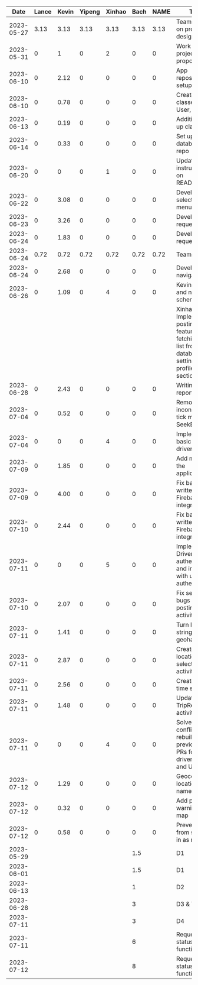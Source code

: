 | Date       | Lance | Kevin | Yipeng | Xinhao | Bach | NAME | Task                                                                                                  |
| ---------- | ----- | ----- | ------ | ------ | ---- | ---- | ----------------------------------------------------------------------------------------------------- |
| 2023-05-27 | 3.13  | 3.13  | 3.13   | 3.13   | 3.13 | 3.13 | Team meeting on project design                                                                        |
| 2023-05-31 | 0     | 1     | 0      | 2      | 0    | 0    | Work on project proposal                                                                              |
| 2023-06-10 | 0     | 2.12  | 0      | 0      | 0    | 0    | App repository setup                                                                                  |
| 2023-06-10 | 0     | 0.78  | 0      | 0      | 0    | 0    | Create basic classes: Trip, User, etc.                                                                |
| 2023-06-13 | 0     | 0.19  | 0      | 0      | 0    | 0    | Additional set up classes                                                                             |
| 2023-06-14 | 0     | 0.33  | 0      | 0      | 0    | 0    | Set up database repo                                                                                  |
| 2023-06-20 | 0     | 0     | 0      | 1      | 0    | 0    | Update instructions on README.md                                                                      |
| 2023-06-22 | 0     | 3.08  | 0      | 0      | 0    | 0    | Develop ride selection menu                                                                           |
| 2023-06-23 | 0     | 3.26  | 0      | 0      | 0    | 0    | Develop ride request menu                                                                             |
| 2023-06-24 | 0     | 1.83  | 0      | 0      | 0    | 0    | Develop ride request menu                                                                             |
| 2023-06-24 | 0.72  | 0.72  | 0.72   | 0.72   | 0.72 | 0.72 | Team meeting                                                                                          |
| 2023-06-24 | 0     | 2.68  | 0      | 0      | 0    | 0    | Develop navigation bar                                                                                |
| 2023-06-26 | 0     | 1.09  | 0      | 4      | 0    | 0    | Kevin: Bug fix and new schema                                                                         |
|            |       |       |        |        |      |      | Xinhao: Implement posting trips feature, fetching trip-list from database, setting up profile section |
| 2023-06-28 | 0     | 2.43  | 0      | 0      | 0    | 0    | Writing demo report                                                                                   |
| 2023-07-04 | 0     | 0.52  | 0      | 0      | 0    | 0    | Removed inconsistent tick mark in SeekBar                                                             |
| 2023-07-04 | 0     | 0     | 0      | 4      | 0    | 0    | Implement basic UI for driver side                                                                    |
| 2023-07-09 | 0     | 1.85  | 0      | 0      | 0    | 0    | Add map to the application                                                                            |
| 2023-07-09 | 0     | 4.00  | 0      | 0      | 0    | 0    | Fix badly written Firebase integration                                                                |
| 2023-07-10 | 0     | 2.44  | 0      | 0      | 0    | 0    | Fix badly written Firebase integration                                                                |
| 2023-07-11 | 0     | 0     | 0      | 5      | 0    | 0    | Implement Driver authentication and integrate with user's authentication                              |
| 2023-07-10 | 0     | 2.07  | 0      | 0      | 0    | 0    | Fix severe bugs in trip posting activity                                                              |
| 2023-07-11 | 0     | 1.41  | 0      | 0      | 0    | 0    | Turn location string into geohashes                                                                   |
| 2023-07-11 | 0     | 2.87  | 0      | 0      | 0    | 0    | Create location selector activity                                                                     |
| 2023-07-11 | 0     | 2.56  | 0      | 0      | 0    | 0    | Create date-time selector                                                                             |
| 2023-07-11 | 0     | 1.48  | 0      | 0      | 0    | 0    | Update TripRequest activity                                                                           |
| 2023-07-11 | 0     | 0     | 0      | 4      | 0    | 0    | Solve merge conflict and rebuild my previous two PRs for driver's auth and UI                         |
| 2023-07-12 | 0     | 1.29  | 0      | 0      | 0    | 0    | Geocoding location names                                                                              |
| 2023-07-12 | 0     | 0.32  | 0      | 0      | 0    | 0    | Add privacy warning to map                                                                            |
| 2023-07-12 | 0     | 0.58  | 0      | 0      | 0    | 0    | Prevent driver from signing in as rider                                                               |
| 2023-05-29 |       |       |        |        | 1.5  |      | D1                                                                                                    |
| 2023-06-01 |       |       |        |        | 1.5  |      | D1                                                                                                    |
| 2023-06-13 |       |       |        |        | 1    |      | D2                                                                                                    |
| 2023-06-28 |       |       |        |        | 3    |      | D3 & Trip List                                                                                        |
| 2023-07-11 |       |       |        |        | 3    |      | D4                                                                                                    |
| 2023-07-11 |       |       |        |        | 6    |      | Request status function                                                                               |
| 2023-07-12 |       |       |        |        | 8    |      | Request status function                                                                               |
